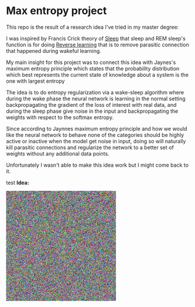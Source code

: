 # Max entropy project


This repo is the result of a research idea I've tried in my master degree:

I was inspired by Francis Crick theory of [Sleep](https://www.nature.com/articles/304111a0) that sleep and REM sleep's function is for doing [Reverse learning](https://en.wikipedia.org/wiki/Reverse_learning) that is to remove parasitic connection that happened during wakeful learning.

My main insight for this project was to connect this idea with Jaynes's maximum entropy principle which states that the probability distribution which best represents the current state of knowledge about a system is the one with largest entropy

 The idea is to do entropy regularization via a wake-sleep algorithm where during the wake phase the neural network is learning in the normal setting backpropagating the gradient of the loss of interest with real data, and during the sleep phase give noise in the input and backpropagating the weights with respect to the softmax entropy.

 Since according to Jaynnes maximum entropy principle and how we would like the neural network to behave none of the categories should be highly active or inactive when the model get noise in input, doing so will naturally kill parasitic connections and regularize the network to a better set of weights without any additional data points.




 Unfortunately I wasn't able to make this idea work but I might come back to it.

test
**Idea:**

![animation1](figures/noise2.gif) 



 
